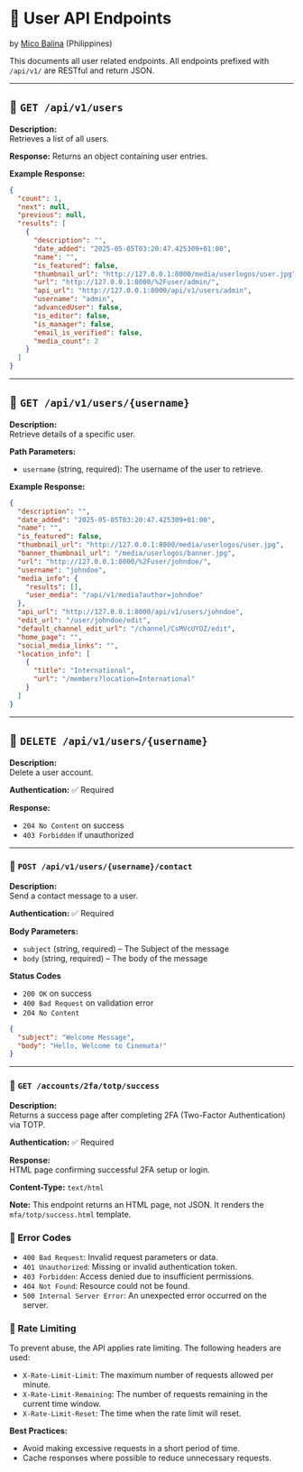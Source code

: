# 📘 User API Endpoints

by [Mico Balina](https://github.com/Micokoko) (Philippines)

This documents all user related endpoints. All endpoints prefixed with `/api/v1/` are RESTful and return JSON.

---

## 🔹 `GET /api/v1/users`

**Description:**  
Retrieves a list of all users.

**Response:**  Returns an object containing user entries.

**Example Response:**
```json
{
  "count": 1,
  "next": null,
  "previous": null,
  "results": [
    {
      "description": "",
      "date_added": "2025-05-05T03:20:47.425309+01:00",
      "name": "",
      "is_featured": false,
      "thumbnail_url": "http://127.0.0.1:8000/media/userlogos/user.jpg",
      "url": "http://127.0.0.1:8000/%2Fuser/admin/",
      "api_url": "http://127.0.0.1:8000/api/v1/users/admin",
      "username": "admin",
      "advancedUser": false,
      "is_editor": false,
      "is_manager": false,
      "email_is_verified": false,
      "media_count": 2
    }
  ]
}

```




---

## 🔹 `GET /api/v1/users/{username}`

**Description:**  
Retrieve details of a specific user.

**Path Parameters:**

- `username` (string, required): The username of the user to retrieve.


**Example Response:**
```json
{
  "description": "",
  "date_added": "2025-05-05T03:20:47.425309+01:00",
  "name": "",
  "is_featured": false,
  "thumbnail_url": "http://127.0.0.1:8000/media/userlogos/user.jpg",
  "banner_thumbnail_url": "/media/userlogos/banner.jpg",
  "url": "http://127.0.0.1:8000/%2Fuser/johndoe/",
  "username": "johndoe",
  "media_info": {
    "results": [],
    "user_media": "/api/v1/media?author=johndoe"
  },
  "api_url": "http://127.0.0.1:8000/api/v1/users/johndoe",
  "edit_url": "/user/johndoe/edit",
  "default_channel_edit_url": "/channel/CsMVcUYOZ/edit",
  "home_page": "",
  "social_media_links": "",
  "location_info": [
    {
      "title": "International",
      "url": "/members?location=International"
    }
  ]
}

```


---

## 🔹 `DELETE /api/v1/users/{username}`

**Description:**  
Delete a user account.

**Authentication:** ✅ Required

**Response:**  
- `204 No Content` on success  
- `403 Forbidden` if unauthorized

---

### 🔹 `POST /api/v1/users/{username}/contact`

**Description:**  
Send a contact message to a user.

**Authentication:** ✅ Required

**Body Parameters:**

- `subject` (string, required) – The Subject of the message
- `body` (string, required) – The body of the message

**Status Codes**  
- `200 OK` on success  
- `400 Bad Request` on validation error
- `204 No Content` 


```json
{
  "subject": "Welcome Message",
  "body": "Hello, Welcome to Cinemata!"
}

```

---

### 🔹 `GET /accounts/2fa/totp/success`

**Description:**  
Returns a success page after completing 2FA (Two-Factor Authentication) via TOTP.

**Authentication:** ✅ Required

**Response:**  
HTML page confirming successful 2FA setup or login.

**Content-Type:** `text/html`

**Note:** This endpoint returns an HTML page, not JSON. It renders the `mfa/totp/success.html` template.


### 🔹 Error Codes

- `400 Bad Request`: Invalid request parameters or data.
- `401 Unauthorized`: Missing or invalid authentication token.
- `403 Forbidden`: Access denied due to insufficient permissions.
- `404 Not Found`: Resource could not be found.
- `500 Internal Server Error`: An unexpected error occurred on the server.



### 🔹 Rate Limiting

To prevent abuse, the API applies rate limiting. The following headers are used:

- `X-Rate-Limit-Limit`: The maximum number of requests allowed per minute.
- `X-Rate-Limit-Remaining`: The number of requests remaining in the current time window.
- `X-Rate-Limit-Reset`: The time when the rate limit will reset.

**Best Practices:**
- Avoid making excessive requests in a short period of time.
- Cache responses where possible to reduce unnecessary requests.